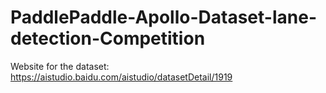 # PaddlePaddle-Apollo-Dataset-lane-detection-Competition

Website for the dataset: https://aistudio.baidu.com/aistudio/datasetDetail/1919

